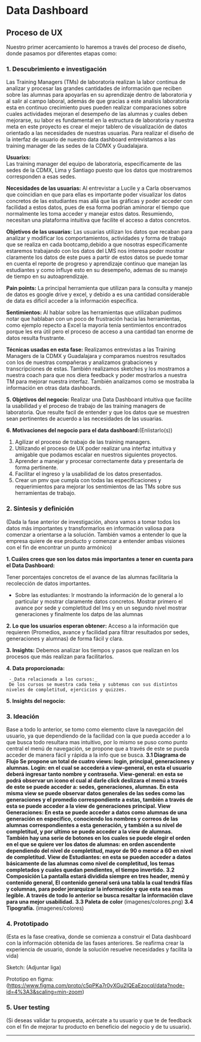 # **Data Dashboard**

## **Proceso de UX**

Nuestro primer acercamiento lo haremos a través del proceso de diseño, donde pasamos por diferentes etapas como:

### **1. Descubrimiento e investigación**
Las Training Managers (TMs) de laboratoria realizan la labor continua de analizar y procesar las grandes cantidades de información que reciben sobre las alumnas para apoyarlas en su aprendizaje dentro de laboratoria y al salir al campo laboral, además de que gracias a este analisis laboratoria esta en continuo crecimiento pues pueden realizar comparaciones sobre cuales actividades mejoran el desempeño de las alumnas y cuales deben mejorarse, su labor es fundamental en la estructura de laboratoria y nuestra meta en este proyecto es crear el mejor tablero de visualización de datos orientado a las necesidades de nuestras usuarias.
Para realizar el diseño de la interfaz de usuario de nuestro data dashboard entrevistamos a las training manager de las sedes de la CDMX y Guadalajara.

__Usuarixs:__  
Las training manager del equipo de laboratoria, especificamente de las sedes de la CDMX, Lima y Santiago puesto que los datos que mostraremos corresponden a esas sedes.

__Necesidades de las usuarias:__
Al entrevistar a Lucile y a Carla observamos que coincidian en que para ellas es importante poder visualizar los datos concretos de las estudiantes mas allá que las gráficas y poder acceder con facilidad a estos datos, pues de esa forma podrian aminorar el tiempo que normalmente les toma acceder y manejar estos datos.
Resumiendo, necesitan una plataforma intuitiva que facilite el acceso a datos concretos.

__Objetivos de las usuarias:__ 
Las usuarias utilizan los datos que recaban para analizar y modificar los comportamientos, actividades y forma de trabajo que se realiza en cada bootcamp,debido a que nosotras especificamente estaremos trabajando con los datos del LMS nos interesa poder mostrar claramente los datos de este pues a partir de estos datos se puede tomar en cuenta el reporte de progreso y aprendizaje continuo que manejan las estudiantes y como influye esto en su desempeño, ademas de su manejo de tiempo en su autoaprendizaje.

__Pain points:__ 
La principal herramienta que utilizan para la consulta y manejo de datos es google drive y excel, y debido a es una cantidad considerable de data es dificil acceder a la información específica.

__Sentimientos:__
Al hablar sobre las herramientas que utilizaban pudimos notar que hablaban con un poco de frustración hacia las herramientas, como ejemplo repecto a Excel la mayoría tenía sentimientos encontrados porque les era útil pero el proceso de acceso a una cantidad tan enorme de datos resulta frustrante.

__Técnicas usadas en esta fase:__
Realizamos entrevistas a las Training Managers de la CDMX y Guadalajara y comparamos nuestros resultados con los de nuestras compañeras y analizamos grabaciones y transcripciones de estas.
También realizamos sketches y los mostramos a nuestra coach para que nos diera feedback y poder mostrarlos a nuestra TM para mejorar nuestra interfaz.
También analizamos como se mostraba la información en otras data dashboards.

__5. Objetivos del negocio:__ 
Realizar una Data Dashboard intuitiva que facilite la usabilidad y el proceso de trabajo de las training managers de laboratoria.
Que resulte facil de entender y que los datos que se muestren sean pertinentes de acuerdo a las necesidades de las usuarias.


__6. Motivaciones del negocio para el data dashboard:__(Enlistarlo(s))
1. Agilizar el proceso de trabajo de las training managers.
2. Utilizando el proceso de UX poder realizar una interfaz intuitiva y amigable que podamos escalar en nuestros siguientes proyectos.
3. Aprender a manejar y procesar correctamente data y presentarla de forma pertinente.
4. Facilitar el ingreso y la usabilidad de los datos presentados.
5. Crear un pmv que cumpla con todas las especificaciones y requerimientos para mejorar los sentimientos de las TMs sobre sus herramientas de trabajo.


### **2. Síntesis y definición**
(Dada la fase anterior de investigación, ahora vamos a tomar todos los datos más importantes y transformarlos en información valiosa para comenzar a orientarse a la solución. También vamos a entender lo que la empresa quiere de ese producto y comenzar a entender ambas visiones con el fin de encontrar un punto armónico)


__1. Cuáles crees que son los datos más importantes a tener en cuenta para el Data Dashboard:__

Tener porcentajes concretos de el avance de las alumnas facilitaria la recolección de datos importantes.

   - Sobre las estudiantes: 
   Ir mostrando la información de lo general a lo particular y mostrar claramente datos concretos.
   Mostrar primero el avance por sede y completitud del lms y en un segundo nivel mostrar generaciones y finalmente los datps de las alumnas

 

__2. Lo que los usuarios esperan obtener:__
Acceso a la información que requieren (Promedios, avance y facilidad para filtrar resultados por sedes, generaciones y alumnas) de forma fácil y clara.

__3. Insights:__
Debemos analizar  los tiempos y pasos que realizan en los procesos que más realizan para facilitarlos.

__4. Data proporcionada:__ 

     -_Data relacionada a los cursos:_
     De los cursos se muestra cada tema y subtemas con sus distintos niveles de completitud, ejercicios y quizzes.

__5. Insights del negocio:__

### **3. Ideación**
Base a todo lo anterior, se tomo como elemento clave la navegación del usuario, ya que dependiendo de la facilidad con la que pueda acceder a lo que busca todo resultara mas intuitivo, por lo mismo se puso como punto central el menú de navegación, se propone que a través de este se pueda acceder de manera fácil y rápida a la info que se busca.
__3.1 Diagrama de Flujo
Se propone un total de cuatro views: login, principal, generaciones y alumnas.
Login: en el cual se accederá a view-general, en esta el usuario deberá ingresar tanto nombre y contraseña.
View-general: en esta se podrá observar un icono el cual al darle click deslizara el menú a través de este se puede acceder a: sedes, generaciones, alumnas.
En esta misma view se puede observar datos generales de las sedes como las generaciones y el promedio correspondiente a estas, también a través de esta se puede acceder a la view de generaciones principal.
View Generaciones: En esta se puede acceder a datos como alumnas de una generación en especifico, conociendo los nombres y correos de las alumnas correspondientes a esta generación, y también a su nivel de completitud, y por ultimo se puede acceder a la view de alumnas.
También hay una serie de botones en los cuales se puede elegir el orden en el que se quiere ver los datos de alumnas: en orden ascendente dependiendo del nivel de completitud, mayor de 90 o menor a 60 en nivel de completitud.
View de Estudiantes: en esta se pueden acceder a datos básicamente de las alumnas como  nivel de completitud, los temas completados y cuales quedan pendientes, el tiempo invertido.__
__3.2 Composición
La pantalla estará dividida siempre en tres header, menú y contenido general,
El contenido general será una tabla la cual tendrá filas y columnas, para poder jerarquizar la información y que esta sea mas legible.
A través de todo lo anterior se busca resaltar la información clave para una mejor usabilidad.__
__3.3 Paleta de color__
(imagenes/colores.png)
__3.4 Tipografía.__
(imagenes/colores)



### **4. Prototipado**
(Esta es la fase creativa, donde se comienza a construir el Data dashboard con la información obtenida de las fases anteriores. Se reafirma crear la experiencia de usuario, donde la solución resuelve necesidades y facilita la vida)

Sketch: (Adjuntar liga)

Prototipo en figma: (https://www.figma.com/proto/c5pPKa7r0yXGu2lQEaEzocql/data?node-id=4%3A3&scaling=min-zoom)

### **5. User testing**
(Si deseas validar tu propuesta, acércate a tu usuario y que te de feedback con el fin de mejorar tu producto en beneficio del negocio y de tu usuarix).
****

